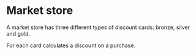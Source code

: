 # Market store
A market store has three different types of discount cards: bronze, silver and gold. 

For each card calculates a discount on a purchase.
